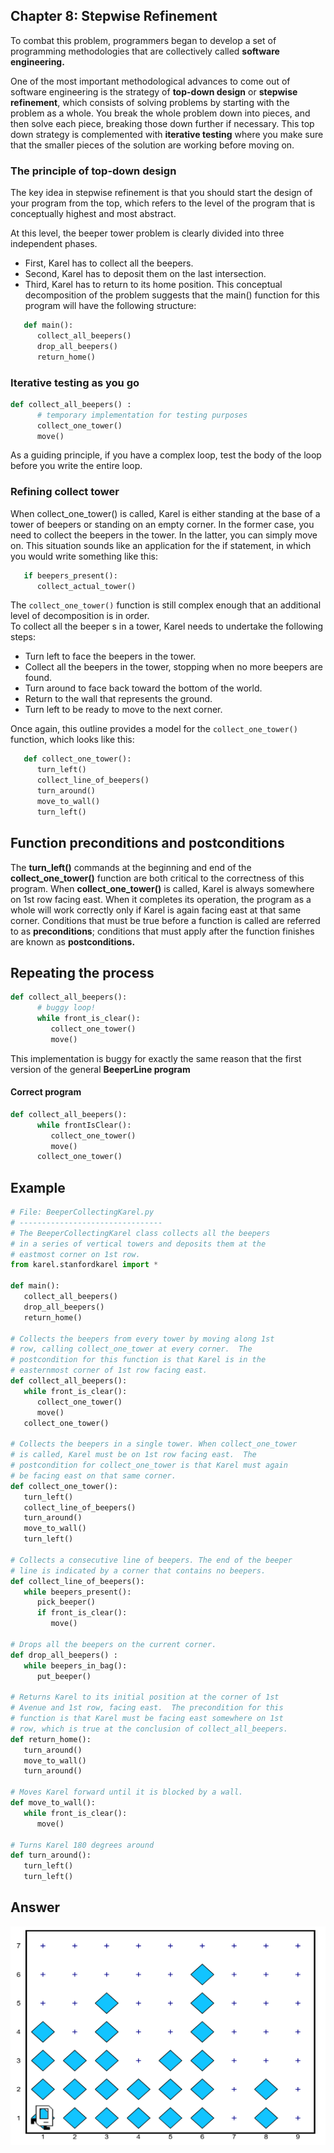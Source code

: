 ## Chapter 8: Stepwise Refinement
To combat this problem, programmers began to develop a set of programming methodologies that are collectively called **software engineering.**

One of the most important methodological advances to come out of software engineering is the strategy of **top-down design** or **stepwise refinement**, which consists of solving problems by starting with the problem as a whole. You break the whole problem down into pieces, and then solve each piece, breaking those down further if necessary. This top down strategy is complemented with **iterative testing** where you make sure that the smaller pieces of the solution are working before moving on.

### The principle of top-down design
The key idea in stepwise refinement is that you should start the design of your program from the top, which refers to the level of the program that is conceptually highest and most abstract. 

At this level, the beeper tower problem is clearly divided into three independent phases. 
* First, Karel has to collect all the beepers. 
* Second, Karel has to deposit them on the last intersection. 
* Third, Karel has to return to its home position. This conceptual decomposition of the problem suggests that the main() function for this program will have the following structure:

```python
   def main():
      collect_all_beepers()
      drop_all_beepers()
      return_home()
```

### Iterative testing as you go
```python
def collect_all_beepers() :
      # temporary implementation for testing purposes
      collect_one_tower()
      move()
```

As a guiding principle, if you have a complex loop, test the body of the loop before you write the entire loop.

### Refining collect tower
When collect_one_tower() is called, Karel is either standing at the base of a tower of beepers or standing on an empty corner. In the former case, you need to collect the beepers in the tower. In the latter, you can simply move on. This situation sounds like an application for the if statement, in which you would write something like this:

```python
   if beepers_present():
      collect_actual_tower()
```

The `collect_one_tower()` function is still complex enough that an additional level of decomposition is in order. \
To collect all the beeper s in a tower, Karel needs to undertake the following steps:

* Turn left to face the beepers in the tower.
* Collect all the beepers in the tower, stopping when no more beepers are found.
* Turn around to face back toward the bottom of the world.
* Return to the wall that represents the ground.
* Turn left to be ready to move to the next corner.

Once again, this outline provides a model for the `collect_one_tower()` function, which looks like this:

```python
   def collect_one_tower():
      turn_left()
      collect_line_of_beepers()
      turn_around()
      move_to_wall()
      turn_left()
```

## Function preconditions and postconditions
The **turn_left()** commands at the beginning and end of the **collect_one_tower()** function are both critical to the correctness of this program. When **collect_one_tower()** is called, Karel is always somewhere on 1st row facing east. When it completes its operation, the program as a whole will work correctly only if Karel is again facing east at that same corner. Conditions that must be true before a function is called are referred to as **preconditions**; conditions that must apply after the function finishes are known as **postconditions.**

## Repeating the process
```python
def collect_all_beepers():
      # buggy loop!
      while front_is_clear():
         collect_one_tower()
         move()
```

This implementation is buggy for exactly the same reason that the first version of the general **BeeperLine program**
 
#### Correct program
```python
def collect_all_beepers():
      while frontIsClear():
         collect_one_tower()
         move()
      collect_one_tower()
```

## Example
```python
# File: BeeperCollectingKarel.py
# --------------------------------
# The BeeperCollectingKarel class collects all the beepers
# in a series of vertical towers and deposits them at the
# eastmost corner on 1st row.
from karel.stanfordkarel import *

def main():
   collect_all_beepers()
   drop_all_beepers()
   return_home()

# Collects the beepers from every tower by moving along 1st
# row, calling collect_one_tower at every corner.  The
# postcondition for this function is that Karel is in the
# easternmost corner of 1st row facing east.
def collect_all_beepers():
   while front_is_clear():
      collect_one_tower()
      move()
   collect_one_tower()

# Collects the beepers in a single tower. When collect_one_tower
# is called, Karel must be on 1st row facing east.  The
# postcondition for collect_one_tower is that Karel must again
# be facing east on that same corner.
def collect_one_tower():
   turn_left()
   collect_line_of_beepers()
   turn_around()
   move_to_wall()
   turn_left()

# Collects a consecutive line of beepers. The end of the beeper
# line is indicated by a corner that contains no beepers.
def collect_line_of_beepers():
   while beepers_present():
      pick_beeper()
      if front_is_clear():
         move()

# Drops all the beepers on the current corner.
def drop_all_beepers() :
   while beepers_in_bag():
      put_beeper()

# Returns Karel to its initial position at the corner of 1st
# Avenue and 1st row, facing east.  The precondition for this
# function is that Karel must be facing east somewhere on 1st
# row, which is true at the conclusion of collect_all_beepers.
def return_home():
   turn_around()
   move_to_wall()
   turn_around()

# Moves Karel forward until it is blocked by a wall.
def move_to_wall():
   while front_is_clear():
      move()

# Turns Karel 180 degrees around
def turn_around():
   turn_left()
   turn_left()
```

## Answer
![alt text](Images/image.png)
